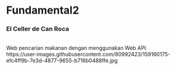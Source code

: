# Fundamental2

<h3>El Celler de Can Roca</h3><br>
Web pencarian makanan dengan menggunakan Web API. <br>
https://user-images.githubusercontent.com/80992423/159160175-efc4ff9b-7e3d-4877-9655-b716b0488ffe.jpg

